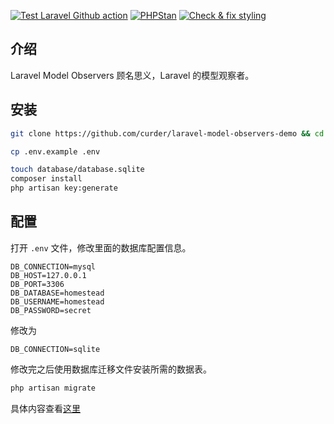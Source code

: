 [![Test Laravel Github action](https://github.com/curder/laravel-model-observers-demo/actions/workflows/run-test.yml/badge.svg?branch=master)](https://github.com/curder/laravel-model-observers-demo/actions/workflows/run-test.yml)
[![PHPStan](https://github.com/curder/laravel-model-observers-demo/actions/workflows/phpstan.yml/badge.svg?branch=master)](https://github.com/curder/laravel-model-observers-demo/actions/workflows/phpstan.yml)
[![Check & fix styling](https://github.com/curder/laravel-model-observers-demo/actions/workflows/php-cs-fixer.yml/badge.svg?branch=master)](https://github.com/curder/laravel-model-observers-demo/actions/workflows/php-cs-fixer.yml)

## 介绍

Laravel Model Observers 顾名思义，Laravel 的模型观察者。

## 安装

```bash
git clone https://github.com/curder/laravel-model-observers-demo && cd laravel-model-observers-demo

cp .env.example .env

touch database/database.sqlite
composer install
php artisan key:generate
```

## 配置

打开 `.env` 文件，修改里面的数据库配置信息。

```dotenv
DB_CONNECTION=mysql
DB_HOST=127.0.0.1
DB_PORT=3306
DB_DATABASE=homestead
DB_USERNAME=homestead
DB_PASSWORD=secret
```

修改为

```dotenv
DB_CONNECTION=sqlite
```

修改完之后使用数据库迁移文件安装所需的数据表。

```bash
php artisan migrate
```

具体内容查看[这里](https://curder.github.io/laravel-study/model/laravel-model-observers.html)